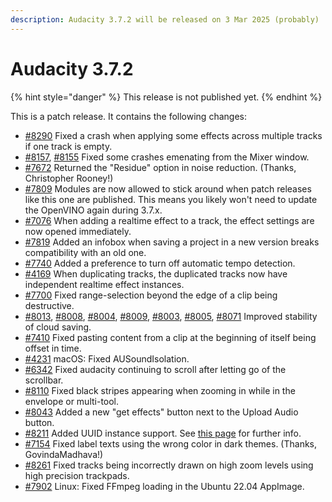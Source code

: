 ```yaml
---
description: Audacity 3.7.2 will be released on 3 Mar 2025 (probably)
---
```


# Audacity 3.7.2



{% hint style="danger" %}
This release is not published yet.
{% endhint %}

This is a patch release. It contains the following changes:&#x20;

* [#8290](https://github.com/audacity/audacity/issues/8290) Fixed a crash when applying some effects across multiple tracks if one track is empty.
* [#8157](https://github.com/audacity/audacity/pull/8157), [#8155](https://github.com/audacity/audacity/issues/8155) Fixed some crashes emenating from the Mixer window.
* [#7672](https://github.com/audacity/audacity/issues/7672) Returned the "Residue" option in noise reduction. (Thanks, Christopher Rooney!)
* [#7809](https://github.com/audacity/audacity/issues/7809) Modules are now allowed to stick around when patch releases like this one are published. This means you likely won't need to update the OpenVINO again during 3.7.x.&#x20;
* &#x20;[#7076](https://github.com/audacity/audacity/issues/7076) When adding a realtime effect to a track, the effect settings are now opened immediately.
* [#7819](https://github.com/audacity/audacity/issues/7819) Added an infobox when saving a project in a new version breaks compatibility with an old one.
* [#7740](https://github.com/audacity/audacity/issues/7740) Added a preference to turn off automatic tempo detection.
* [#4169](https://github.com/audacity/audacity/issues/4169) When duplicating tracks, the duplicated tracks now have independent realtime effect instances.
* [#7700](https://github.com/audacity/audacity/issues/7700) Fixed range-selection beyond the edge of a clip being destructive.
* [#8013](https://github.com/audacity/audacity/issues/8013), [#8008](https://github.com/audacity/audacity/issues/8008), [#8004](https://github.com/audacity/audacity/issues/8004), [#8009](https://github.com/audacity/audacity/issues/8009), [#8003](https://github.com/audacity/audacity/issues/8003), [#8005](https://github.com/audacity/audacity/issues/8005), [#8071](https://github.com/audacity/audacity/pull/8071) Improved stability of cloud saving.
* [#7410](https://github.com/audacity/audacity/issues/7410) Fixed pasting content from a clip at the beginning of itself being offset in time.
* [#4231](https://github.com/audacity/audacity/issues/4231) macOS: Fixed AUSoundIsolation.
* [#6342](https://github.com/audacity/audacity/issues/6342) Fixed audacity continuing to scroll after letting go of the scrollbar.
* [#8110](https://github.com/audacity/audacity/issues/8110) Fixed black stripes appearing when zooming in while in the envelope or multi-tool.
* [#8043](https://github.com/audacity/audacity/issues/8043) Added a new "get effects" button next to the Upload Audio button.
* [#8211](https://github.com/audacity/audacity/pull/8211) Added UUID instance support. See [this page](https://forum.audacityteam.org/t/introducing-a-uuid-system-in-audacity-here-s-what-you-need-to-know/128561) for further info.
* [#7154](https://github.com/audacity/audacity/issues/7154) Fixed label texts using the wrong color in dark themes. (Thanks, GovindaMadhava!)
* [#8261](https://github.com/audacity/audacity/pull/8261) Fixed tracks being incorrectly drawn on high zoom levels using high precision trackpads.
* [#7902](https://github.com/audacity/audacity/issues/7902) Linux: Fixed FFmpeg loading in the Ubuntu 22.04 AppImage.
